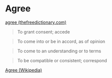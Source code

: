 # Agree

<a href="http://www.thefreedictionary.com/agree" target="_blank">agree (thefreedictionary.com)</a>

> To grant consent; accede

> To come into or be in accord, as of opinion

> To come to an understanding or to terms

> To be compatible or consistent; correspond

<a href="http://en.wikipedia.org/wiki/Agree" target="_blank">Agree (Wikipedia)</a>
